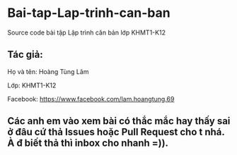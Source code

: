 # Bai-tap-Lap-trinh-can-ban
Source code bài tập Lập trình căn bản lớp KHMT1-K12

## Tác giả:
Họ và tên: Hoàng Tùng Lâm 

Lớp: KHMT1-K12

Facebook: https://www.facebook.com/lam.hoangtung.69

## Các anh em vào xem bài có thắc mắc hay thấy sai ở đâu cứ thả Issues hoặc Pull Request cho t nhá. À đ biết thả thì inbox cho nhanh =)). 
